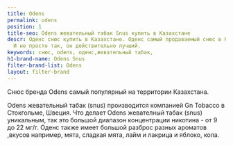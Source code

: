 ```yaml
---
title: Odens
permalink: odens
position: 1
title-seo: Odens жевательный табак Snus купить в Казахстане
descr: Оденс снюс купить в Казахстане. Оденс самый продаваемый снюс в Казахстане.
  И не просто так, он действительно лучший.
keywords: снюс, odens, оденс,жевательный табак,
h1-brand-name: Odens Snus
filter-brand-list: Odens
layout: filter-brand
---
```


Снюс бренда Odens самый популярный на территории Казахстана.

Odens жевательный табак (snus) производится компанией Gn Tobacco в Стокгольме, Швеция. Что делает Odens жевателный табак (snus) уникальным, так это большой диапазон концентрации никотина - от 9 до 22 мг/г. Оденс также имеет большой разброс разных ароматов ,вкусов  например, мята, сладкая мята, лайм и лакрица и яблоко, кола.
